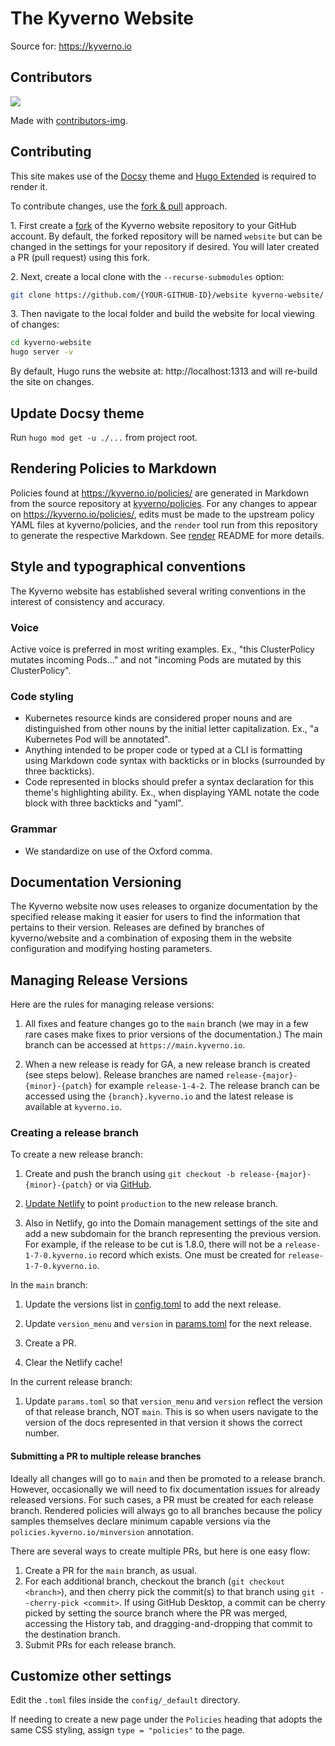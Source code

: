 # The Kyverno Website

Source for: https://kyverno.io

## Contributors

<a href="https://github.com/kyverno/website/graphs/contributors">
  <img src="https://contrib.rocks/image?repo=kyverno/website" />
</a>

Made with [contributors-img](https://contrib.rocks).

## Contributing

This site makes use of the [Docsy](https://docsy.dev) theme and [Hugo Extended](https://gohugo.io/getting-started/installing#fetch-from-github) is required to render it.

To contribute changes, use the [fork & pull](https://movi.hashnode.dev/how-to-successfully-fork-clone-signoff-and-make-a-pull-request-ckdyt03sy06utjas18lx1cjer) approach.

1\. First create a [fork](https://docs.github.com/en/get-started/quickstart/fork-a-repo) of the Kyverno website repository to your GitHub account. By default, the forked repository will be named `website` but can be changed in the settings for your repository if desired. You will later created a PR (pull request) using this fork.

2\. Next, create a local clone with the `--recurse-submodules` option:

```sh
git clone https://github.com/{YOUR-GITHUB-ID}/website kyverno-website/ --recurse-submodules
```

3\. Then navigate to the local folder and build the website for local viewing of changes:

```sh
cd kyverno-website
hugo server -v
```

By default, Hugo runs the website at: http://localhost:1313 and will re-build the site on changes.

## Update Docsy theme

Run `hugo mod get -u ./...` from project root.

## Rendering Policies to Markdown

Policies found at https://kyverno.io/policies/ are generated in Markdown from the source repository at [kyverno/policies](https://github.com/kyverno/policies). For any changes to appear on https://kyverno.io/policies/, edits must be made to the upstream policy YAML files at kyverno/policies, and the `render` tool run from this repository to generate the respective Markdown. See [render](/render/README.md) README for more details.

## Style and typographical conventions

The Kyverno website has established several writing conventions in the interest of consistency and accuracy.

### Voice

Active voice is preferred in most writing examples. Ex., "this ClusterPolicy mutates incoming Pods..." and not "incoming Pods are mutated by this ClusterPolicy".

### Code styling

* Kubernetes resource kinds are considered proper nouns and are distinguished from other nouns by the initial letter capitalization. Ex., "a Kubernetes Pod will be annotated".
* Anything intended to be proper code or typed at a CLI is formatting using Markdown code syntax with backticks or in blocks (surrounded by three backticks).
* Code represented in blocks should prefer a syntax declaration for this theme's highlighting ability. Ex., when displaying YAML notate the code block with three backticks and "yaml".

### Grammar

* We standardize on use of the Oxford comma.

## Documentation Versioning

The Kyverno website now uses releases to organize documentation by the specified release making it easier for users to find the information that pertains to their version. Releases are defined by branches of kyverno/website and a combination of exposing them in the website configuration and modifying hosting parameters.

## Managing Release Versions

Here are the rules for managing release versions:

1. All fixes and feature changes go to the `main` branch (we may in a few rare cases make fixes to prior versions of the documentation.) The main branch can be accessed at `https://main.kyverno.io`.

2. When a new release is ready for GA, a new release branch is created (see steps below). Release branches are named `release-{major}-{minor}-{patch}` for example `release-1-4-2`. The release branch can be accessed using the `{branch}.kyverno.io` and the latest release is available at `kyverno.io`.

### Creating a release branch

To create a new release branch:

1. Create and push the branch using `git checkout -b release-{major}-{minor}-{patch}` or via [GitHub](https://github.com/kyverno/website/branches).

2. [Update Netlify](https://app.netlify.com/sites/kyverno/settings/deploys#branches) to point `production` to the new release branch.

3. Also in Netlify, go into the Domain management settings of the site and add a new subdomain for the branch representing the previous version. For example, if the release to be cut is 1.8.0, there will not be a `release-1-7-0.kyverno.io` record which exists. One must be created for `release-1-7-0.kyverno.io`.

In the `main` branch:

1. Update the versions list in [config.toml](/config/_default/config.toml) to add the next release.

2. Update `version_menu` and `version` in [params.toml](/config/_default/params.toml) for the next release.

3. Create a PR.

4. Clear the Netlify cache!

In the current release branch:

1. Update `params.toml` so that `version_menu` and `version` reflect the version of that release branch, NOT `main`. This is so when users navigate to the version of the docs represented in that version it shows the correct number.

#### Submitting a PR to multiple release branches

Ideally all changes will go to `main` and then be promoted to a release branch. However, occasionally we will need to fix documentation issues for already released versions. For such cases, a PR must be created for each release branch. Rendered policies will always go to all branches because the policy samples themselves declare minimum capable versions via the `policies.kyverno.io/minversion` annotation.

There are several ways to create multiple PRs, but here is one easy flow:

1. Create a PR for the `main` branch, as usual.
2. For each additional branch, checkout the branch (`git checkout <branch>`), and then cherry pick the commit(s) to that branch using `git --cherry-pick <commit>`. If using GitHub Desktop, a commit can be cherry picked by setting the source branch where the PR was merged, accessing the History tab, and dragging-and-dropping that commit to the destination branch.
3. Submit PRs for each release branch.

## Customize other settings

Edit the `.toml` files inside the `config/_default` directory.

If needing to create a new page under the `Policies` heading that adopts the same CSS styling, assign `type = "policies"` to the page.
